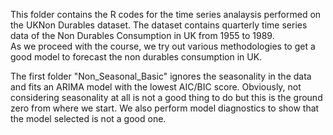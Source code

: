 This folder contains the R codes for the time series analaysis performed on the UKNon Durables dataset.
The dataset contains quarterly time series data of the Non Durables Consumption in UK from 1955 to 1989.  
As we proceed with the course, we try out various methodologies to get a good model to forecast the non durables consumption in UK.

The first folder "Non_Seasonal_Basic" ignores the seasonality in the data and fits an ARIMA model with the lowest AIC/BIC score. Obviously, not considering seasonality at all is not a good thing to do but this is the ground zero from where we start. We also perform model diagnostics to show that the model selected is not a good one.
